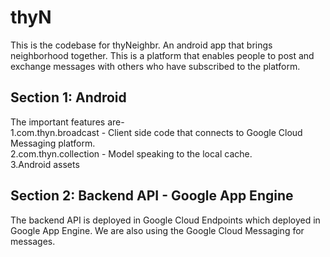 # thyN
This is the codebase for thyNeighbr. An android app that brings neighborhood together. This is a platform that enables people to post and exchange messages with others who have subscribed to the platform.

## Section 1: Android
The important features are-  
1.com.thyn.broadcast - Client side code that connects to Google Cloud Messaging platform.  
2.com.thyn.collection - Model speaking to the local cache.  
3.Android assets
## Section 2: Backend API - Google App Engine
The backend API is deployed in Google Cloud Endpoints which deployed in Google App Engine. We are also using the Google Cloud Messaging  for messages.

